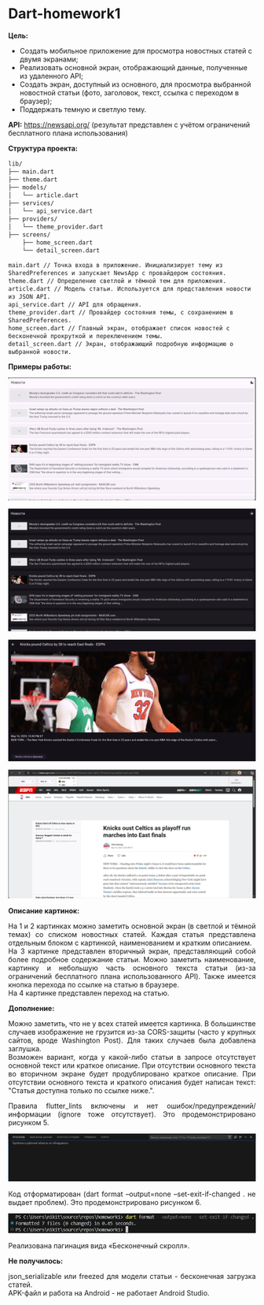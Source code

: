 # Dart-homework1
**Цель:**
- Создать мобильное приложение для просмотра новостных статей с двумя экранами;
- Реализовать основной экран, отображающий данные, полученные из удаленного API;
- Создать экран, доступный из основного, для просмотра выбранной новостной статьи (фото, заголовок, текст, ссылка с переходом в браузер);
- Поддержать темную и светлую тему.

**API:** https://newsapi.org/ (результат представлен с учётом ограничений бесплатного плана использования)

**Структура проекта:**
```text
lib/
├── main.dart
├── theme.dart
├── models/
│   └── article.dart
├── services/
│   └── api_service.dart
├── providers/
│   └── theme_provider.dart
├── screens/
    ├── home_screen.dart
    └── detail_screen.dart
```
```text
main.dart // Точка входа в приложение. Инициализирует тему из SharedPreferences и запускает NewsApp с провайдером состояния.
theme.dart // Определение светлой и тёмной тем для приложения.
article.dart // Модель статьи. Используется для представления новости из JSON API.
api_service.dart // API для обращения.
theme_provider.dart // Провайдер состояния темы, с сохранением в SharedPreferences.
home_screen.dart // Главный экран, отображает список новостей с бесконечной прокруткой и переключением темы.
detail_screen.dart // Экран, отображающий подробную информацию о выбранной новости.
```

**Примеры работы:**

![Screenshot](/assets/scr1.JPG "Светлая тема основного экрана")

![Screenshot](/assets/scr2.JPG "Тёмная тема основного экрана")

![Screenshot](/assets/scr3.JPG "Вторичный экран")

![Screenshot](/assets/scr4.JPG "Переход по ссылке статьи")

**Описание картинок:**
<p align="justify">
На 1 и 2 картинках можно заметить основной экран (в светлой и тёмной темах) со списком новостных статей. Каждая статья представлена отдельным блоком с картинкой, наименованием и кратким описанием. <br />
На 3 картинке представлен вторичный экран, представляющий собой более подробное содержание статьи. Можно заметить наименование, картинку и небольшую часть основного текста статьи (из-за ограничений бесплатного плана использованного API). Также имеется кнопка перехода по ссылке на статью в браузере. <br />
На 4 картинке представлен переход на статью.
</p>

**Дополнение:**
<p align="justify">
Можно заметить, что не у всех статей имеется картинка. В большинстве случаев изображение не грузится из-за CORS-защиты (часто у крупных сайтов, вроде Washington Post). Для таких случаев была добавлена заглушка. <br />
Возможен вариант, когда у какой-либо статьи в запросе отсутствует основной текст или краткое описание. При отсутствии основного текста во вторичном экране будет продублировано краткое описание. При отсутствии основного текста и краткого описания будет написан текст: "Статья доступна только по ссылке ниже.".
</p>
<p align="justify">
Правила flutter_lints включены и нет ошибок/предупреждений/информации (ignore тоже отсутствует). Это продемонстрировано рисунком 5. <br />
</p>

![Screenshot](/assets/scr5.JPG "Просмотр проблем")

<p align="justify">
Код отформатирован (dart format –output=none –set-exit-if-changed . не выдает проблем). Это продемонстрировано рисунком 6. <br />
</p>

![Screenshot](/assets/scr6.JPG "Проверка отформатирования")

<p align="justify">
Реализована пагинация вида «Бесконечный скролл».
</p>

**Не получилось:**
<p align="justify">
json_serializable или freezed для модели статьи - бесконечная загрузка статей. <br />
APK-файл и работа на Android - не работает Android Studio.
</p>